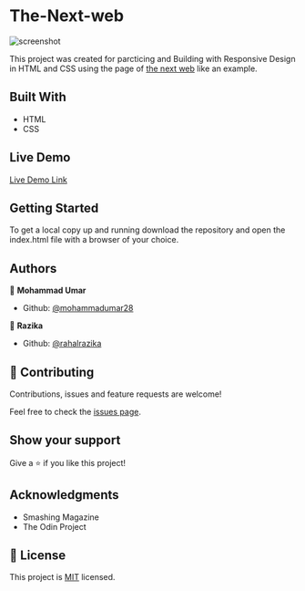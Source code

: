 # The-Next-web

![screenshot](assets/Screenshot.png)

This project was created  for parcticing and  Building with Responsive Design in HTML and CSS 
 using the page of [the next web](https://thenextweb.com) like an example. 

## Built With

- HTML
- CSS

## Live Demo

[Live Demo Link](https://raw.githack.com/rahalrazika/The-Next-web/tnw-homepage/index.html)

## Getting Started

To get a local copy up and running download the repository and open the index.html file with a browser of your choice.

## Authors

👤 **Mohammad Umar**

- Github: [@mohammadumar28](https://github.com/mohammadumar28)

👤 **Razika**

- Github: [@rahalrazika](https://github.com/rahalrazika)

## 🤝 Contributing

Contributions, issues and feature requests are welcome!

Feel free to check the [issues page](issues/).

## Show your support

Give a ⭐️ if you like this project!

## Acknowledgments

- Smashing Magazine
- The Odin Project

## 📝 License

This project is [MIT](lic.url) licensed.


